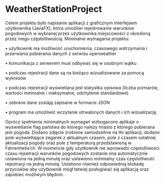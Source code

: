 # WeatherStationProject
Celem projektu było napisanie aplikacji z graficznym interfejsem użytkownika (JavaFX), która umożliwi rejestrowanie warunków pogodowych w wybranej przez użytkownika miejscowości z określoną przez niego częstotliwością. Minimalne wymagania projektu:

• użytkownik ma możliwość uruchomienia, czasowego wstrzymania i przerwania pobierania danych z serwisu openweather

• komunikacja z serwerem musi odbywać się w osobnym wątku

• podczas rejestracji dane są na bieżąco wizualizowane za pomocą wykresów

• podczas rejestracji wyświetlana jest statystka opisowa (liczba pomiarów, wartości minimalne i maksymalne, odchylenie standardowe)

• zebrane dane zostają zapisane w formacie JSON

• program ma umożliwić wczytanie utrwalonych danych i ich wizualizację.

Oprócz spełnienia minimalnych wymagań wzbogacono aplikaje o wyświetlanie flag państwa do którego należy miasto z którego pobierana jest pogoda. Dodano zdjęcie zrobione samodzeilnie na tło aplikacji, dodano pole wyświetlające zegarek z aktualnym czasem, pole z czasem ostatniej aktualizacji pogody oraz pole z temperaturą przedstawioną w Fahrenheita’ch. W momencie gdy użytkownik nie wprowadzi częstotliwości czasu rejsetracji warunków pogodowych zostanie ona automatycznie ustawiona na jedną minutę oraz ustawiono  minimalny czas częstotliwość rejestracji na jedną minutę. Ustationo również odpowiednią blokadę przycisków aby użytkownik mógł łatwiej posługiwać się aplikacją oraz zapobiec możliwym błędom.
